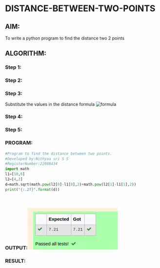 # DISTANCE-BETWEEN-TWO-POINTS

## AIM:
To write a python program to find the distance two 2 points
## ALGORITHM:
### Step 1: 
### Step 2:
### Step 3: 
Substitute the values in the distance formula  ![formula](/formula.jpg)
### Step 4: 
### Step 5: 
### PROGRAM:
``` python
#Program to find the distance between two points.
#Developed by:Nithyaa sri S S 
#RegisterNumber:22008434
import math 
l1=[10,6]
l2=[4,2]
d=math.sqrt(math.pow(l2[0]-l1[0],2)+math.pow(l2[1]-l1[1],2))
print("{:.2f}".format(d))
 
 ```
  ### OUTPUT:![](distance.png)

### RESULT:
